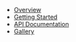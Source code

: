 * [Overview](index.md)
* [Getting Started](quickstart.md)
* [API Documentation](api.md)
* [Gallery](gallery.md)
